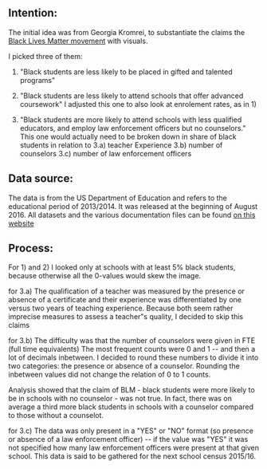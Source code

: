 ## Intention:
The initial idea was from Georgia Kromrei, to substantiate the claims the [Black Lives Matter movement](https://policy.m4bl.org/reparations/) with visuals.

I picked three of them:
1) "Black students are less likely to be placed in gifted and talented programs"

2) "Black students are less likely to attend schools that offer advanced coursework"
I adjusted this one to also look at enrolement rates, as in 1)

3) "Black students are more likely to attend schools with less qualified educators, and employ law enforcement officers but no counselors."
This one would actually need to be broken down in share of black students in relation to
3.a) teacher Experience
3.b) number of counselors
3.c) number of law enforcement officers

## Data source:
The data is from the US Department of Education and refers to the educational period of 2013/2014. It was released at the beginning of August 2016.
All datasets and the various documentation files can be found [on this website](http://www2.ed.gov/about/offices/list/ocr/docs/crdc-2013-14.html)

## Process:
For 1) and 2) I looked only at schools with at least 5% black students, because otherwise all the 0-values would skew the image.

for 3.a) The qualification of a teacher was measured by the presence or absence of a certificate and their experience was differentiated by one versus two years of teaching experience. Because both seem rather imprecise measures to assess a teacher"s quality, I decided to skip this claims

for 3.b) The difficulty was that the number of counselors were given in FTE (full time equivalents) The most frequent counts were 0 and 1 -- and then a lot of decimals inbetween. I decided to round these numbers to divide it into two categories: the presence or absence of a counselor. Rounding the inbetween values did not change the relation of 0 to 1 counts.

Analysis showed that the claim of BLM - black students were more likely to be in schools with no counselor - was not true. In fact, there was on average a third more black students in schools with a counselor compared to those without a counselot.

for 3.c) The data was only present in a "YES" or "NO" format (so presence or absence of a law enforcement officer) -- if the value was "YES" it was not specified how many law enforcement officers were present at that given school. This data is said to be gathered for the next school census 2015/16.
